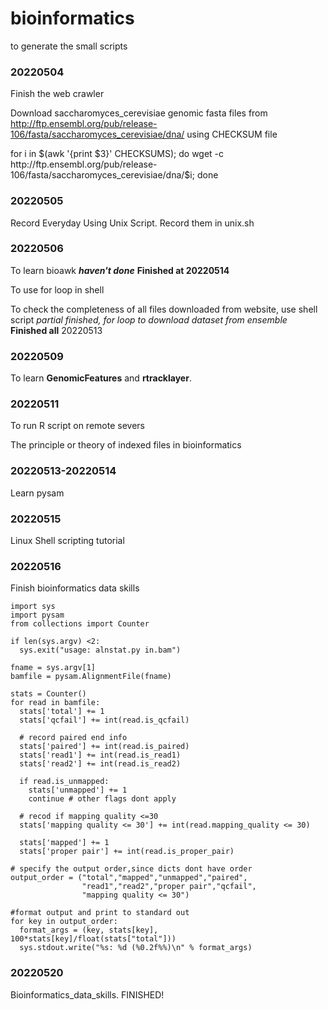 # bioinformatics
to generate the small scripts

### 20220504

Finish the web crawler

Download saccharomyces_cerevisiae genomic fasta files from  http://ftp.ensembl.org/pub/release-106/fasta/saccharomyces_cerevisiae/dna/ using CHECKSUM file 

for i in $(awk '{print $3}' CHECKSUMS); do wget -c  http://ftp.ensembl.org/pub/release-106/fasta/saccharomyces_cerevisiae/dna/$i; done



### 20220505 

Record Everyday Using Unix Script.  Record them in unix.sh

### 20220506
To learn bioawk ***haven't done*** **Finished at 20220514**

To use for loop in shell 

To check the completeness of all files downloaded from website, use shell script *partial finished, for loop to download dataset from ensemble*  **Finished all** 20220513


### 20220509
To learn **GenomicFeatures** and **rtracklayer**.

### 20220511
To run R script on remote severs

The principle or theory of indexed files in bioinformatics

### 20220513-20220514
Learn pysam

### 20220515
Linux Shell scripting tutorial

### 20220516
Finish bioinformatics data skills
```
import sys
import pysam
from collections import Counter

if len(sys.argv) <2:
  sys.exit("usage: alnstat.py in.bam")
  
fname = sys.argv[1]
bamfile = pysam.AlignmentFile(fname)

stats = Counter()
for read in bamfile:
  stats['total'] += 1
  stats['qcfail'] += int(read.is_qcfail)
  
  # record paired end info
  stats['paired'] += int(read.is_paired)
  stats['read1'] += int(read.is_read1)
  stats['read2'] += int(read.is_read2)
  
  if read.is_unmapped:
    stats['unmapped'] += 1
    continue # other flags dont apply
  
  # recod if mapping quality <=30
  stats['mapping quality <= 30'] += int(read.mapping_quality <= 30)
  
  stats['mapped'] += 1
  stats['proper pair'] += int(read.is_proper_pair)

# specify the output order,since dicts dont have order
output_order = ("total","mapped","unmapped","paired",
                "read1","read2","proper pair","qcfail",
                "mapping quality <= 30")

#format output and print to standard out
for key in output_order:
  format_args = (key, stats[key], 100*stats[key]/float(stats["total"]))
  sys.stdout.write("%s: %d (%0.2f%%)\n" % format_args)

```

### 20220520 
Bioinformatics_data_skills. FINISHED!
